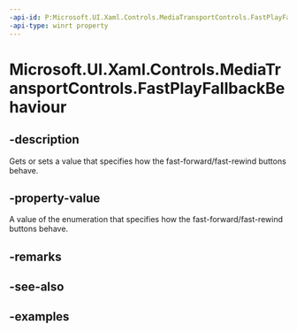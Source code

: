 ```yaml
---
-api-id: P:Microsoft.UI.Xaml.Controls.MediaTransportControls.FastPlayFallbackBehaviour
-api-type: winrt property
---
```


# Microsoft.UI.Xaml.Controls.MediaTransportControls.FastPlayFallbackBehaviour

<!--
public Microsoft.UI.Xaml.Media.FastPlayFallbackBehaviour FastPlayFallbackBehaviour { get; set; }
-->


## -description
Gets or sets a value that specifies how the fast-forward/fast-rewind buttons behave.

## -property-value
A value of the enumeration that specifies how the fast-forward/fast-rewind buttons behave.

## -remarks

## -see-also

## -examples


